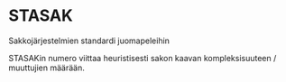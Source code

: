 # STASAK
Sakkojärjestelmien standardi juomapeleihin

STASAKin numero viittaa heuristisesti sakon kaavan kompleksisuuteen / muuttujien määrään.
